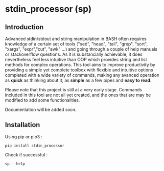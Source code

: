 # stdin_processor (sp)

## Introduction
Advanced stdin/stdout and string manipulation in BASH often requires knowledge of a certain set of tools ("sed", "head", "tail", "grep", "sort", "xargs", "expr","cut", "awk" ...) and going through a couple of help manuals or stackoverflow questions. As it is substancially achievable, it does nevertheless feel less intuitive than OOP which provides string and list methods for complex operations.
This tool aims to improve productivity by providing a simple yet complete toolbox with flexible and intuitive options completed with a wide variety of commands, making any avanced operation as **quick** as thinking about it, as **simple** as a few pipes and **easy to read**.

Please note that this project is still at a very early stage.
Commands included in this tool are not all yet created, and the ones that are may be modified to add some functionalities.

Documentation will be added soon.
## Installation
Using pip or pip3 :
```
pip install stdin_processor
```

Check if successful :
```
sp --help
```

